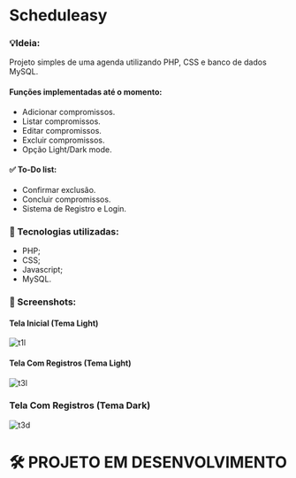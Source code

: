 # Scheduleasy

### 💡Ideia:
Projeto simples de uma agenda  utilizando PHP, CSS e banco de dados MySQL.

#### Funções implementadas até o momento:

 * Adicionar compromissos.
 * Listar compromissos.
 * Editar compromissos.
 * Excluir compromissos.
 * Opção Light/Dark mode.

#### ✅ To-Do list:
 * Confirmar exclusão.
 * Concluir compromissos.
 * Sistema de Registro e Login.

### 🧰 Tecnologias utilizadas:

- PHP;
- CSS;
- Javascript;
- MySQL.

### 📸 Screenshots:

#### Tela Inicial (Tema Light)

![t1l](https://user-images.githubusercontent.com/51165259/128094305-764c9052-a47d-4979-9259-855bd77fe0d0.png)


#### Tela Com Registros (Tema Light)

![t3l](https://user-images.githubusercontent.com/51165259/128095215-778d1302-f3f2-4cc1-8e53-1dfc033285f6.png)


### Tela Com Registros (Tema Dark)

![t3d](https://user-images.githubusercontent.com/51165259/128095460-f8eccb1a-3d7f-49b5-b4c5-d4b624fe8dad.png)


# 🛠 PROJETO EM DESENVOLVIMENTO
